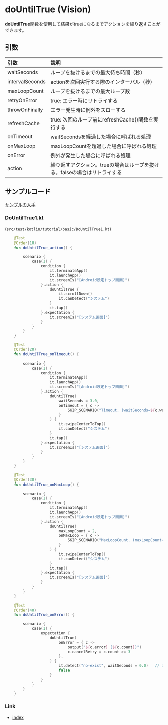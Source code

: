 # doUntilTrue (Vision)

**doUntilTrue**関数を使用して結果がtrueになるまでアクションを繰り返すことができます。

## 引数

| 引数              | 説明                                        |
|:----------------|:------------------------------------------|
| waitSeconds     | ループを抜けるまでの最大待ち時間（秒）                       |
| intervalSeconds | actionを次回実行する際のインターバル（秒）                  |
| maxLoopCount    | ループを抜けるまでの最大ループ数                          |
| retryOnError    | true: エラー時にリトライする                         |
| throwOnFinally  | エラー発生時に例外をスローする                           |
| refreshCache    | true: 次回のループ前にrefreshCache()関数を実行する       |
| onTimeout       | waitSecondsを経過した場合に呼ばれる処理                 |
| onMaxLoop       | maxLoopCountを超過した場合に呼ばれる処理                |
| onError         | 例外が発生した場合に呼ばれる処理                          |
| action          | 繰り返すアクション。trueの場合はループを抜ける。falseの場合はリトライする |

## サンプルコード

[サンプルの入手](../../getting_samples_ja.md)

### DoUntilTrue1.kt

(`src/test/kotlin/tutorial/basic/DoUntilTrue1.kt`)

```kotlin
    @Test
    @Order(10)
    fun doUntilTrue_action() {

        scenario {
            case(1) {
                condition {
                    it.terminateApp()
                    it.launchApp()
                    it.screenIs("[Android設定トップ画面]")
                }.action {
                    doUntilTrue {
                        it.scrollDown()
                        it.canDetect("システム")
                    }
                    it.tap()
                }.expectation {
                    it.screenIs("[システム画面]")
                }
            }
        }
    }

    @Test
    @Order(20)
    fun doUntilTrue_onTimeout() {

        scenario {
            case(1) {
                condition {
                    it.terminateApp()
                    it.launchApp()
                    it.screenIs("[Android設定トップ画面]")
                }.action {
                    doUntilTrue(
                        waitSeconds = 3.0,
                        onTimeout = { c ->
                            SKIP_SCENARIO("Timeout. (waitSeconds=${c.waitSeconds})")
                        }
                    ) {
                        it.swipeCenterToTop()
                        it.canDetect("システム")
                    }
                    it.tap()
                }.expectation {
                    it.screenIs("[システム画面]")
                }
            }
        }
    }

    @Test
    @Order(30)
    fun doUntilTrue_onMaxLoop() {

        scenario {
            case(1) {
                condition {
                    it.terminateApp()
                    it.launchApp()
                    it.screenIs("[Android設定トップ画面]")
                }.action {
                    doUntilTrue(
                        maxLoopCount = 2,
                        onMaxLoop = { c ->
                            SKIP_SCENARIO("MaxLoopCount. (maxLoopCount=${c.maxLoopCount})")
                        }
                    ) {
                        it.swipeCenterToTop()
                        it.canDetect("システム")
                    }
                    it.tap()
                }.expectation {
                    it.screenIs("[システム画面]")
                }
            }
        }
    }

    @Test
    @Order(40)
    fun doUntilTrue_onError() {

        scenario {
            case(1) {
                expectation {
                    doUntilTrue(
                        onError = { c ->
                            output("${c.error} (${c.count})")
                            c.cancelRetry = c.count >= 3
                        },
                    ) {
                        it.detect("no-exist", waitSeconds = 0.0)   // throws TestDriverException
                        false
                    }
                }
            }
        }
    }
```

### Link

- [index](../../../index_ja.md)
